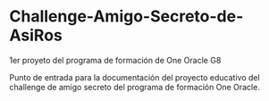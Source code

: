 # Challenge-Amigo-Secreto-de-AsiRos
1er proyeto del programa de formación de One  Oracle  G8

Punto de entrada para la documentación del proyecto educativo del challenge de amigo secreto del programa de formación One Oracle.